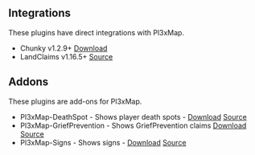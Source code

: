 ## Integrations

These plugins have direct integrations with Pl3xMap.

* Chunky v1.2.9+ [Download](https://www.spigotmc.org/resources/chunky.81534/)
* LandClaims v1.16.5+ [Source](https://github.com/pl3xgaming/LandClaims/blob/master/pom.xml)

## Addons

These plugins are add-ons for Pl3xMap.

* Pl3xMap-DeathSpot - Shows player death spots - [Download](https://ci.pl3x.net/view/Pl3xMap/job/Pl3xMap-DeathSpot) [Source](https://github.com/pl3xgaming/Pl3xMap-DeathSpot)
* Pl3xMap-GriefPrevention - Shows GriefPrevention claims [Download](https://ci.pl3x.net/view/Pl3xMap/job/Pl3xMap-GriefPrevention) [Source](https://github.com/pl3xgaming/Pl3xMap-GriefPrevention)
* Pl3xMap-Signs - Shows signs - [Download](https://ci.pl3x.net/view/Pl3xMap/job/Pl3xMap-Signs) [Source](https://github.com/pl3xgaming/Pl3xMap-Signs)
